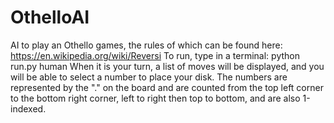 # OthelloAI
AI to play an Othello games, the rules of which can be found here: https://en.wikipedia.org/wiki/Reversi
To run, type in a terminal: python run.py human
When it is your turn, a list of moves will be displayed, and you will be able to select a number to place your disk. 
The numbers are represented by the "." on the board and are counted from the top left corner to the bottom right corner, left to right then top to bottom, and are also 1-indexed. 
